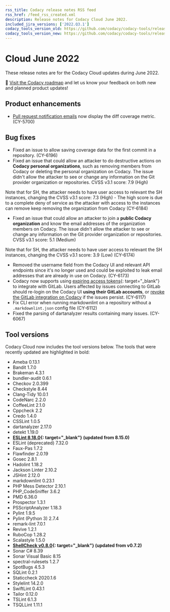```yaml
---
rss_title: Codacy release notes RSS feed
rss_href: /feed_rss_created.xml
description: Release notes for Codacy Cloud June 2022.
included_jira_versions: ['2022.Q3.1']
codacy_tools_version_old: https://github.com/codacy/codacy-tools/releases/tag/6.1.19
codacy_tools_version_new: https://github.com/codacy/codacy-tools/releases/tag/6.1.55
---
```


# Cloud June 2022

These release notes are for the Codacy Cloud updates during June 2022.

📢 [Visit the Codacy roadmap](https://roadmap.codacy.com) and <span class="skip-vale">let us know</span> your feedback on both new and planned product updates!

## Product enhancements

-   [Pull request notification emails](../../account/emails.md#managing-your-email-notifications) now display the diff coverage metric. (CY-5700)

## Bug fixes

-   Fixed an issue to allow saving coverage data for the first commit in a repository. (CY-6196)
-   Fixed an issue that could allow an attacker to do destructive actions on **Codacy personal organizations**, such as removing members from Codacy or deleting the personal organization on Codacy. The issue didn't allow the attacker to see or change any information on the Git provider organization or repositories. CVSS v3.1 score: 7.9 (High)

Note that for SH, the attacker needs to have user access to relevant the SH instances, changing the CVSS v3.1 score: 7.3 (High) - The high score is due to a complete deny of service as the attacker with access to the instances can remove keep removing the organization from Codacy  (CY-6184)
-   Fixed an issue that could allow an attacker to join a **public Codacy organization** and know the email addresses of the organization members on Codacy. The issue didn't allow the attacker to see or change any information on the Git provider organization or repositories. CVSS v3.1 score: 5.1 (Medium)

Note that for SH, the attacker needs to have user access to relevant the SH instances, changing the CVSS v3.1 score: 3.9 (Low) (CY-6174)
-   Removed the username field from the Codacy UI and relevant API endpoints since it's no longer used and could be exploited to leak email addresses that are already in use on Codacy. (CY-6173)
-   Codacy now supports using [expiring access tokens](https://docs.gitlab.com/ee/integration/oauth_provider.html#expiring-access-tokens){: target="_blank"} to integrate with GitLab. Users affected by issues connecting to GitLab should re-login on the Codacy UI **using their GitLab accounts**, or [revoke the GitLab integration on Codacy](../../getting-started/which-permissions-does-codacy-need-from-my-account.md#revoking-access-to-integrations) if the issues persist. (CY-6117)
-   Fix CLI error when running markdownlint on a repository without a `.markdownlint.json` config file (CY-6112)
-   Fixed the parsing of dartanalyzer results containing many issues. (CY-6067)

## Tool versions

Codacy Cloud now includes the tool versions below. The tools that were recently updated are highlighted in bold:

-   Ameba 0.13.1
-   Bandit 1.7.0
-   Brakeman 4.3.1
-   bundler-audit 0.6.1
-   Checkov 2.0.399
-   Checkstyle 8.44
-   Clang-Tidy 10.0.1
-   CodeNarc 2.2.0
-   CoffeeLint 2.1.0
-   Cppcheck 2.2
-   Credo 1.4.0
-   CSSLint 1.0.5
-   dartanalyzer 2.17.0
-   detekt 1.19.0
-   **[ESLint 8.18.0](https://github.com/eslint/eslint/releases/tag/v8.18.0){: target="_blank"} (updated from 8.15.0)**
-   ESLint (deprecated) 7.32.0
-   Faux-Pas 1.7.2
-   Flawfinder 2.0.19
-   Gosec 2.8.1
-   Hadolint 1.18.2
-   Jackson Linter 2.10.2
-   JSHint 2.12.0
-   markdownlint 0.23.1
-   PHP Mess Detector 2.10.1
-   PHP_CodeSniffer 3.6.2
-   PMD 6.36.0
-   Prospector 1.3.1
-   PSScriptAnalyzer 1.18.3
-   Pylint 1.9.5
-   Pylint (Python 3) 2.7.4
-   remark-lint 7.0.1
-   Revive 1.2.1
-   RuboCop 1.28.2
-   Scalastyle 1.5.0
-   **[ShellCheck v0.8.0](https://github.com/koalaman/shellcheck/blob/master/CHANGELOG.md#v080---2021-11-06){: target="_blank"} (updated from v0.7.2)**
-   Sonar C# 8.39
-   Sonar Visual Basic 8.15
-   spectral-rulesets 1.2.7
-   SpotBugs 4.5.3
-   SQLint 0.2.1
-   Staticcheck 2020.1.6
-   Stylelint 14.2.0
-   SwiftLint 0.43.1
-   Tailor 0.12.0
-   TSLint 6.1.3
-   TSQLLint 1.11.1
